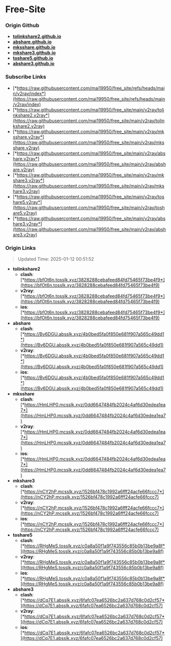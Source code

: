 # Free-Site

### Origin Github

- [**tolinkshare2.github.io**](https://github.com/tolinkshare2/tolinkshare2.github.io)
- [**abshare.github.io**](https://github.com/abshare/abshare.github.io)
- [**mksshare.github.io**](https://github.com/mksshare/mksshare.github.io)
- [**mkshare3.github.io**](https://github.com/mkshare3/mkshare3.github.io)
- [**toshare5.github.io**](https://github.com/toshare5/toshare5.github.io)
- [**abshare3.github.io**](https://github.com/abshare3/abshare3.github.io)

### Subscribe Links

- [*https://raw.githubusercontent.com/mai19950/free_site/refs/heads/main/v2ray/index*](https://raw.githubusercontent.com/mai19950/free_site/refs/heads/main/v2ray/index)
- [*https://raw.githubusercontent.com/mai19950/free_site/main/v2ray/tolinkshare2.v2ray*](https://raw.githubusercontent.com/mai19950/free_site/main/v2ray/tolinkshare2.v2ray)
- [*https://raw.githubusercontent.com/mai19950/free_site/main/v2ray/mksshare.v2ray*](https://raw.githubusercontent.com/mai19950/free_site/main/v2ray/mksshare.v2ray)
- [*https://raw.githubusercontent.com/mai19950/free_site/main/v2ray/abshare.v2ray*](https://raw.githubusercontent.com/mai19950/free_site/main/v2ray/abshare.v2ray)
- [*https://raw.githubusercontent.com/mai19950/free_site/main/v2ray/mkshare3.v2ray*](https://raw.githubusercontent.com/mai19950/free_site/main/v2ray/mkshare3.v2ray)
- [*https://raw.githubusercontent.com/mai19950/free_site/main/v2ray/toshare5.v2ray*](https://raw.githubusercontent.com/mai19950/free_site/main/v2ray/toshare5.v2ray)
- [*https://raw.githubusercontent.com/mai19950/free_site/main/v2ray/abshare3.v2ray*](https://raw.githubusercontent.com/mai19950/free_site/main/v2ray/abshare3.v2ray)

### Origin Links

> Updated Time: 2025-01-12 00:51:52

- **tolinkshare2**
  - **clash**: [*https://bfOt6n.tosslk.xyz/3828288cebafeed84fd75465f73be4f9*](https://bfOt6n.tosslk.xyz/3828288cebafeed84fd75465f73be4f9)
  - **v2ray**: [*https://bfOt6n.tosslk.xyz/3828288cebafeed84fd75465f73be4f9*](https://bfOt6n.tosslk.xyz/3828288cebafeed84fd75465f73be4f9)
  - **ios**: [*https://bfOt6n.tosslk.xyz/3828288cebafeed84fd75465f73be4f9*](https://bfOt6n.tosslk.xyz/3828288cebafeed84fd75465f73be4f9)
- **abshare**
  - **clash**: [*https://Bv6DGU.absslk.xyz/4b0bed5fa0f850e681f907a565c49dd1*](https://Bv6DGU.absslk.xyz/4b0bed5fa0f850e681f907a565c49dd1)
  - **v2ray**: [*https://Bv6DGU.absslk.xyz/4b0bed5fa0f850e681f907a565c49dd1*](https://Bv6DGU.absslk.xyz/4b0bed5fa0f850e681f907a565c49dd1)
  - **ios**: [*https://Bv6DGU.absslk.xyz/4b0bed5fa0f850e681f907a565c49dd1*](https://Bv6DGU.absslk.xyz/4b0bed5fa0f850e681f907a565c49dd1)
- **mksshare**
  - **clash**: [*https://HmLHP0.mcsslk.xyz/0dd6647484fb2024c4af6d30edea1ea7*](https://HmLHP0.mcsslk.xyz/0dd6647484fb2024c4af6d30edea1ea7)
  - **v2ray**: [*https://HmLHP0.mcsslk.xyz/0dd6647484fb2024c4af6d30edea1ea7*](https://HmLHP0.mcsslk.xyz/0dd6647484fb2024c4af6d30edea1ea7)
  - **ios**: [*https://HmLHP0.mcsslk.xyz/0dd6647484fb2024c4af6d30edea1ea7*](https://HmLHP0.mcsslk.xyz/0dd6647484fb2024c4af6d30edea1ea7)
- **mkshare3**
  - **clash**: [*https://nCY2hP.mcsslk.xyz/1526bf478c1992a6fff24acfe66fccc7*](https://nCY2hP.mcsslk.xyz/1526bf478c1992a6fff24acfe66fccc7)
  - **v2ray**: [*https://nCY2hP.mcsslk.xyz/1526bf478c1992a6fff24acfe66fccc7*](https://nCY2hP.mcsslk.xyz/1526bf478c1992a6fff24acfe66fccc7)
  - **ios**: [*https://nCY2hP.mcsslk.xyz/1526bf478c1992a6fff24acfe66fccc7*](https://nCY2hP.mcsslk.xyz/1526bf478c1992a6fff24acfe66fccc7)
- **toshare5**
  - **clash**: [*https://RHgMeS.tosslk.xyz/c0a8a50f1a9f743556c85b0b13be9a8f*](https://RHgMeS.tosslk.xyz/c0a8a50f1a9f743556c85b0b13be9a8f)
  - **v2ray**: [*https://RHgMeS.tosslk.xyz/c0a8a50f1a9f743556c85b0b13be9a8f*](https://RHgMeS.tosslk.xyz/c0a8a50f1a9f743556c85b0b13be9a8f)
  - **ios**: [*https://RHgMeS.tosslk.xyz/c0a8a50f1a9f743556c85b0b13be9a8f*](https://RHgMeS.tosslk.xyz/c0a8a50f1a9f743556c85b0b13be9a8f)
- **abshare3**
  - **clash**: [*https://dCq7E1.absslk.xyz/6fafc07ea6526bc2a637d768c0d2cf57*](https://dCq7E1.absslk.xyz/6fafc07ea6526bc2a637d768c0d2cf57)
  - **v2ray**: [*https://dCq7E1.absslk.xyz/6fafc07ea6526bc2a637d768c0d2cf57*](https://dCq7E1.absslk.xyz/6fafc07ea6526bc2a637d768c0d2cf57)
  - **ios**: [*https://dCq7E1.absslk.xyz/6fafc07ea6526bc2a637d768c0d2cf57*](https://dCq7E1.absslk.xyz/6fafc07ea6526bc2a637d768c0d2cf57)
